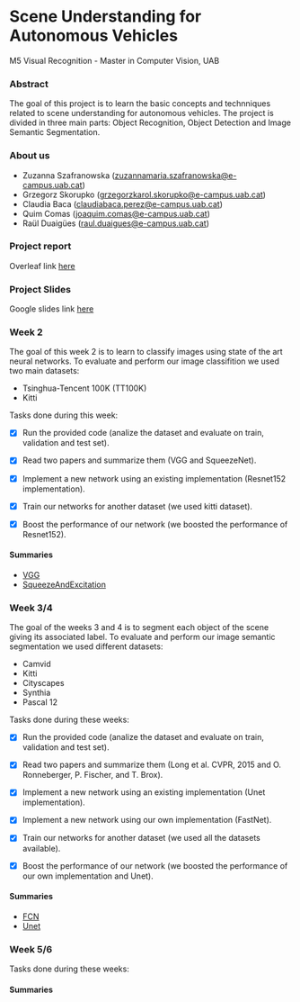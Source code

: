 # Scene Understanding for Autonomous Vehicles

M5 Visual Recognition - Master in Computer Vision, UAB

### Abstract

The goal of this project is to learn the basic concepts and technniques related to scene understanding for autonomous vehicles. The project is divided in three main parts: Object Recognition, Object Detection and Image Semantic Segmentation.

### About us

- Zuzanna Szafranowska (zuzannamaria.szafranowska@e-campus.uab.cat)
- Grzegorz Skorupko (grzegorzkarol.skorupko@e-campus.uab.cat)
- Claudia Baca (claudiabaca.perez@e-campus.uab.cat)
- Quim Comas (joaquim.comas@e-campus.uab.cat)
- Raül Duaigües (raul.duaigues@e-campus.uab.cat)

### Project report

Overleaf link [here](https://www.overleaf.com/read/ntnzrqmzszhv)

### Project Slides

Google slides link [here](https://docs.google.com/presentation/d/1Go_nup-Z3y36y8_xZ2Iny4ThMHF-Z0mZiLGWd8Am1eo/edit#slide=id.p)

### Week 2

The goal of this week 2 is to learn to classify images using state of the art neural networks. To evaluate and perform our image classifition we used two main datasets:

- Tsinghua-Tencent 100K (TT100K)
- Kitti 

Tasks done during this week:

- [x] Run the provided code (analize the dataset and evaluate on train, validation and test set). 
- [x] Read two papers and summarize them (VGG and SqueezeNet). 
- [x] Implement a new network using an existing implementation (Resnet152 implementation).
- [x] Train our networks for another dataset (we used kitti dataset).
- [x] Boost the performance of our network (we boosted the performance of Resnet152).


#### Summaries

- [VGG](https://github.com/quimcomas/MCV_CNN_framework/blob/master/Summaries/VGG.md)
- [SqueezeAndExcitation](https://github.com/quimcomas/MCV_CNN_framework/blob/master/Summaries/SqueezeNet.md)

### Week 3/4

The goal of the weeks 3 and 4 is to segment each object of the scene giving its associated label. To evaluate and perform our image semantic segmentation we used different datasets:

- Camvid
- Kitti
- Cityscapes
- Synthia 
- Pascal 12

Tasks done during these weeks:

- [x] Run the provided code (analize the dataset and evaluate on train, validation and test set). 
- [x] Read two papers and summarize them (Long et al. CVPR, 2015 and O. Ronneberger, P. Fischer, and T. Brox). 
- [x] Implement a new network using an existing implementation (Unet implementation).
- [x] Implement a new network using our own implementation (FastNet).
- [x] Train our networks for another dataset (we used all the datasets available).
- [x] Boost the performance of our network (we boosted the performance of our own implementation and Unet).

 
#### Summaries
- [FCN](https://github.com/quimcomas/MCV_CNN_framework/blob/master/Summaries/FCN.md)
- [Unet](https://github.com/quimcomas/MCV_CNN_framework/blob/master/Summaries/Unet.md)

### Week 5/6


Tasks done during these weeks:

#### Summaries

